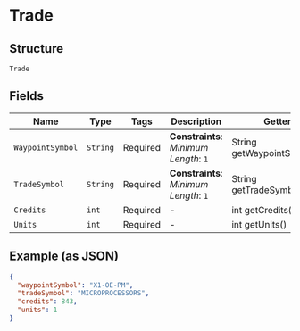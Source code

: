
# Trade

## Structure

`Trade`

## Fields

| Name | Type | Tags | Description | Getter | Setter |
|  --- | --- | --- | --- | --- | --- |
| `WaypointSymbol` | `String` | Required | **Constraints**: *Minimum Length*: `1` | String getWaypointSymbol() | setWaypointSymbol(String waypointSymbol) |
| `TradeSymbol` | `String` | Required | **Constraints**: *Minimum Length*: `1` | String getTradeSymbol() | setTradeSymbol(String tradeSymbol) |
| `Credits` | `int` | Required | - | int getCredits() | setCredits(int credits) |
| `Units` | `int` | Required | - | int getUnits() | setUnits(int units) |

## Example (as JSON)

```json
{
  "waypointSymbol": "X1-OE-PM",
  "tradeSymbol": "MICROPROCESSORS",
  "credits": 843,
  "units": 1
}
```

